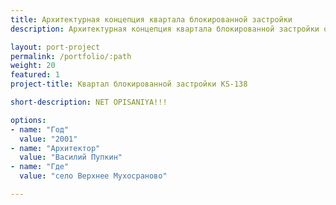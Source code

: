 ```yaml
---
title: Архитектурная концепция квартала блокированной застройки
description: Архитектурная концепция квартала блокированной застройки от архитектурного бюро А510. Индивидуальное проектирование на заказ.

layout: port-project
permalink: /portfolio/:path
weight: 20
featured: 1
project-title: Квартал блокированной застройки KS-138

short-description: NET OPISANIYA!!!

options:
- name: "Год"
  value: "2001"
- name: "Архитектор"
  value: "Василий Пупкин"
- name: "Где"
  value: "село Верхнее Мухосраново"

---
```

